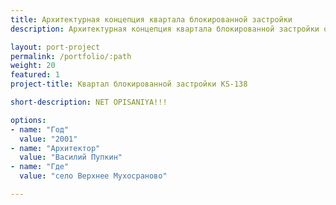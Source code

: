 ```yaml
---
title: Архитектурная концепция квартала блокированной застройки
description: Архитектурная концепция квартала блокированной застройки от архитектурного бюро А510. Индивидуальное проектирование на заказ.

layout: port-project
permalink: /portfolio/:path
weight: 20
featured: 1
project-title: Квартал блокированной застройки KS-138

short-description: NET OPISANIYA!!!

options:
- name: "Год"
  value: "2001"
- name: "Архитектор"
  value: "Василий Пупкин"
- name: "Где"
  value: "село Верхнее Мухосраново"

---
```

